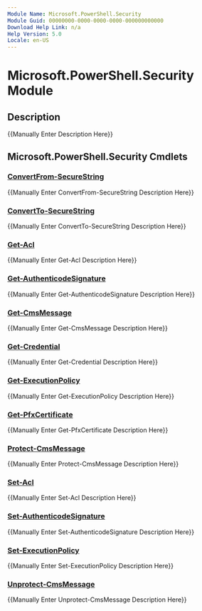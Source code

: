 ```yaml
---
Module Name: Microsoft.PowerShell.Security
Module Guid: 00000000-0000-0000-0000-000000000000
Download Help Link: n/a
Help Version: 5.0
Locale: en-US
---
```


# Microsoft.PowerShell.Security Module
## Description
{{Manually Enter Description Here}}

## Microsoft.PowerShell.Security Cmdlets
### [ConvertFrom-SecureString](ConvertFrom-SecureString.md)
{{Manually Enter ConvertFrom-SecureString Description Here}}

### [ConvertTo-SecureString](ConvertTo-SecureString.md)
{{Manually Enter ConvertTo-SecureString Description Here}}

### [Get-Acl](Get-Acl.md)
{{Manually Enter Get-Acl Description Here}}

### [Get-AuthenticodeSignature](Get-AuthenticodeSignature.md)
{{Manually Enter Get-AuthenticodeSignature Description Here}}

### [Get-CmsMessage](Get-CmsMessage.md)
{{Manually Enter Get-CmsMessage Description Here}}

### [Get-Credential](Get-Credential.md)
{{Manually Enter Get-Credential Description Here}}

### [Get-ExecutionPolicy](Get-ExecutionPolicy.md)
{{Manually Enter Get-ExecutionPolicy Description Here}}

### [Get-PfxCertificate](Get-PfxCertificate.md)
{{Manually Enter Get-PfxCertificate Description Here}}

### [Protect-CmsMessage](Protect-CmsMessage.md)
{{Manually Enter Protect-CmsMessage Description Here}}

### [Set-Acl](Set-Acl.md)
{{Manually Enter Set-Acl Description Here}}

### [Set-AuthenticodeSignature](Set-AuthenticodeSignature.md)
{{Manually Enter Set-AuthenticodeSignature Description Here}}

### [Set-ExecutionPolicy](Set-ExecutionPolicy.md)
{{Manually Enter Set-ExecutionPolicy Description Here}}

### [Unprotect-CmsMessage](Unprotect-CmsMessage.md)
{{Manually Enter Unprotect-CmsMessage Description Here}}

